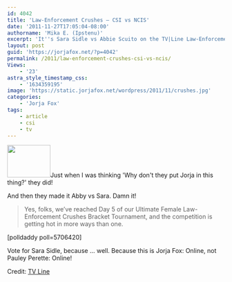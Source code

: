 ```yaml
---
id: 4042
title: 'Law-Enforcement Crushes — CSI vs NCIS'
date: '2011-11-27T17:05:04-08:00'
authorname: 'Mika E. (Ipstenu)'
excerpt: 'It''s Sara Sidle vs Abbie Scuito on the TV|Line Law-Enforcement Crushes Tournament!  You know what to do.'
layout: post
guid: 'https://jorjafox.net/?p=4042'
permalink: /2011/law-enforcement-crushes-csi-vs-ncis/
Views:
    - '23'
astra_style_timestamp_css:
    - '1634359195'
image: 'https://static.jorjafox.net/wordpress/2011/11/crushes.jpg'
categories:
    - 'Jorja Fox'
tags:
    - article
    - csi
    - tv
---
```


<img class="alignleft size-thumbnail wp-image-4043" title="crushes" src="//static.jorjafox.net/wordpress/2011/11/crushes-210x140.jpg" alt="" width="100" height="75" />Just when I was thinking 'Why don't they put Jorja in this thing?' they did!

And then they made it Abby vs Sara. Damn it!
<blockquote>Yes, folks, we’ve reached Day 5 of our Ultimate Female Law-Enforcement Crushes Bracket Tournament, and the competition is getting hot in more ways than one.</blockquote>
[polldaddy poll=5706420]

Vote for Sara Sidle, because ... well. Because this is Jorja Fox: Online, not Pauley Perette: Online!

Credit: <a href="http://www.tvline.com/2011/11/southland-the-wire-csi-miami-rizzoli-isles-law-enforcement-crushes-tournament/">TV Line</a>
